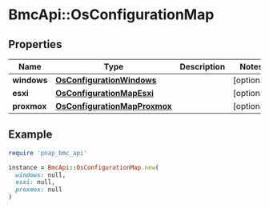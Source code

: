# BmcApi::OsConfigurationMap

## Properties

| Name | Type | Description | Notes |
| ---- | ---- | ----------- | ----- |
| **windows** | [**OsConfigurationWindows**](OsConfigurationWindows.md) |  | [optional] |
| **esxi** | [**OsConfigurationMapEsxi**](OsConfigurationMapEsxi.md) |  | [optional] |
| **proxmox** | [**OsConfigurationMapProxmox**](OsConfigurationMapProxmox.md) |  | [optional] |

## Example

```ruby
require 'pnap_bmc_api'

instance = BmcApi::OsConfigurationMap.new(
  windows: null,
  esxi: null,
  proxmox: null
)
```

